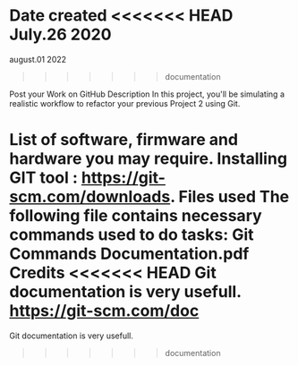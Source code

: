Date created
<<<<<<< HEAD
July.26 2020
=======
august.01 2022
>>>>>>> documentation

Post your Work on GitHub
Description
In this project, you'll be simulating a realistic workflow to refactor your previous Project 2 using Git.

List of software, firmware and hardware you may require.
Installing GIT tool : https://git-scm.com/downloads.
Files used
The following file contains necessary commands used to do tasks:
Git Commands Documentation.pdf
Credits
<<<<<<< HEAD
Git documentation is very usefull.
https://git-scm.com/doc
=======
Git documentation is very usefull.
>>>>>>> documentation
